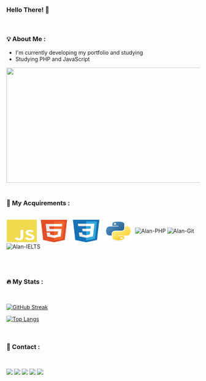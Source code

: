
### Hello There! 👋

<br>

### 💡 About Me :

- I'm currently developing my portfolio and studying 
- Studying PHP and JavaScript

<div align="center">
  <img src="https://media.giphy.com/media/dWesBcTLavkZuG35MI/giphy.gif" width="600" height="300"/>
</div>

<br>

### 📖 My Acquirements :

<div style="display: inline_block"><br>

  <img align="center" alt="Alan-Js" height="60" width="80" src="https://raw.githubusercontent.com/devicons/devicon/master/icons/javascript/javascript-plain.svg">
  <img align="center" alt="Alan-HTML" height="60" width="80" src="https://raw.githubusercontent.com/devicons/devicon/master/icons/html5/html5-original.svg">
  <img align="center" alt="Alan-CSS" height="60" width="80" src="https://raw.githubusercontent.com/devicons/devicon/master/icons/css3/css3-original.svg">
  <img align="center" alt="Alan-Python" height="60" width="80" src="https://raw.githubusercontent.com/devicons/devicon/master/icons/python/python-original.svg">
  <img align="center" alt="Alan-PHP" height="60" width="80" src="https://user-images.githubusercontent.com/118698111/227808022-c72acda2-bcc2-47c0-af38-55cadb8d9535.png">
  <img align="center" alt="Alan-Git" height="60" width="60" src="https://user-images.githubusercontent.com/118698111/227808101-df771350-7841-4831-85c6-18d7d078437f.png">
    <img align="center" alt="Alan-IELTS" height="60" width="60" src="https://user-images.githubusercontent.com/118698111/227808733-df3c16ec-30da-4afd-9550-aecad93ad9d1.png">

</div>

<br>
<br>
<br>


### :fire: My Stats :

<br>

[![GitHub Streak](http://github-readme-streak-stats.herokuapp.com?user=AlanTesseroli&theme=dark&background=000000)](https://git.io/streak-stats)

[![Top Langs](https://github-readme-stats.vercel.app/api/top-langs/?username=AlanTesseroli&layout=compact&theme=vision-friendly-dark)](https://github.com/AlanTesseroli/github-readme-stats)

<br>

### 📱 Contact :

<br>

<div> 
  
  <a href="https://instagram.com/alan_tesse" target="_blank"><img src="https://img.shields.io/badge/-Instagram-%23E4405F?style=for-the-badge&logo=instagram&logoColor=white" target="_blank"></a>
  <a href = "mailto:alantesseroli@gmail.com"><img src="https://img.shields.io/badge/-Gmail-%23333?style=for-the-badge&logo=gmail&logoColor=white" target="_blank"></a>
  <a href="https://www.linkedin.com/in/alan-tesseroli-ba2546215/" target="_blank"><img src="https://img.shields.io/badge/-LinkedIn-%230077B5?style=for-the-badge&logo=linkedin&logoColor=white" target="_blank"></a> 
  <a href="https://api.whatsapp.com/send?phone=5546999429802&text=Ol%C3%A1,%20Alan!%0ATudo%20bem?" target="_blank"><img src="https://img.shields.io/badge/WhatsApp-25D366?style=for-the-badge&logo=whatsapp&logoColor=white" target="_blank"></a> 
  <a href="https://alantesseroli.github.io/Alan_Portfolio/" target="_blank"><img src="https://img.shields.io/badge/website-000000?style=for-the-badge&logo=About.me&logoColor=white" target="_blank"></a> 
  
</div>
